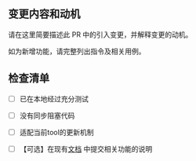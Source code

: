 ## 变更内容和动机

请在这里简要描述此 PR 中的引入变更，并解释变更的动机。

如为新增功能，请完整列出指令及相关用例。

## 检查清单

<!-- 请确保以下步骤均已完成 -->

- [ ] 已在本地经过充分测试
- [ ] 没有同步阻塞代码
- [ ] 适配当前tool的更新机制
- [ ] 【可选】在现有[文档](https://github.com/avilliai/Eridanus_doc) 中提交相关功能的说明

